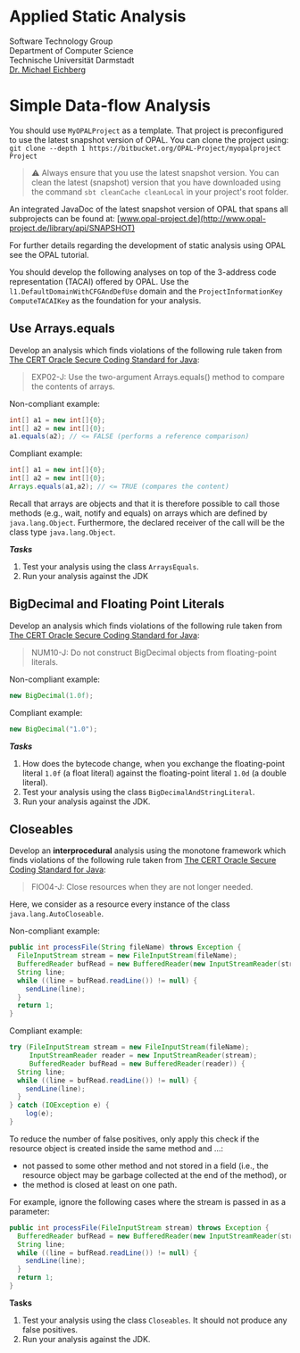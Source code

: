 # Applied Static Analysis

Software Technology Group  
Department of Computer Science  
Technische Universität Darmstadt  
[Dr. Michael Eichberg](mailto:eichberg@informatik.tu-darmstadt.de)

# Simple Data-flow Analysis

You should use `MyOPALProject` as a template. That project is preconfigured to use the latest snapshot version of OPAL. You can clone the project using:  
`git clone --depth 1 https://bitbucket.org/OPAL-Project/myopalproject Project`

> ️⚠️ Always ensure that you use the latest snapshot version. You can clean the latest (snapshot) version that you have downloaded using the command `sbt cleanCache cleanLocal` in your project's root folder.

An integrated JavaDoc of the latest snapshot version of OPAL that spans all subprojects can be found at:
[www.opal-project.de](http://www.opal-project.de/library/api/SNAPSHOT)

For further details regarding the development of static analysis using OPAL see the OPAL tutorial.

You should develop the following analyses on top of the 3-address code representation (TACAI) offered by OPAL. Use the `l1.DefaultDomainWithCFGAndDefUse` domain and the `ProjectInformationKey` `ComputeTACAIKey` as the foundation for your analysis.

## Use Arrays.equals

Develop an analysis which finds violations of the following rule taken from [The CERT Oracle Secure Coding Standard for Java](https://wiki.sei.cmu.edu/confluence/display/java):

> EXP02-J: Use the two-argument Arrays.equals() method to compare the contents of arrays.

Non-compliant example:
```java
int[] a1 = new int[]{0};
int[] a2 = new int[]{0};
a1.equals(a2); // <= FALSE (performs a reference comparison)
```

Compliant example:
```java
int[] a1 = new int[]{0};
int[] a2 = new int[]{0};
Arrays.equals(a1,a2); // <= TRUE (compares the content)
```

Recall that arrays are objects and that it is therefore possible to call those methods (e.g., wait, notify and equals) on arrays which are defined by `java.lang.Object`. Furthermore, the declared receiver of the call will be the class type `java.lang.Object`.

***Tasks***

 1. Test your analysis using the class `ArraysEquals`.
 1. Run your analysis against the JDK

## BigDecimal and Floating Point Literals

Develop an analysis which finds violations of the following rule taken from [The CERT Oracle Secure Coding Standard for Java](https://wiki.sei.cmu.edu/confluence/display/java):

> NUM10-J: Do not construct BigDecimal objects from floating-point literals.

Non-compliant example:
```java
new BigDecimal(1.0f);
```

Compliant example:
```java
new BigDecimal("1.0");
```

***Tasks***

 1. How does the bytecode change, when you exchange the floating-point literal `1.0f` (a float literal) against the floating-point literal `1.0d` (a double literal).
 1. Test your analysis using the class `BigDecimalAndStringLiteral`.
 1. Run your analysis against the JDK.


## Closeables

Develop an __interprocedural__ analysis using the monotone framework which finds violations of the following rule taken from [The CERT Oracle Secure Coding Standard for Java](https://wiki.sei.cmu.edu/confluence/display/java):

> FIO04-J: Close resources when they are not longer needed.

Here, we consider as a resource every instance of the class `java.lang.AutoCloseable`.

Non-compliant example:
```java
public int processFile(String fileName) throws Exception {
  FileInputStream stream = new FileInputStream(fileName);
  BufferedReader bufRead = new BufferedReader(new InputStreamReader(stream));
  String line;
  while ((line = bufRead.readLine()) != null) {
    sendLine(line);
  }
  return 1;
}
```

Compliant example:
```java
try (FileInputStream stream = new FileInputStream(fileName);
     InputStreamReader reader = new InputStreamReader(stream);
     BufferedReader bufRead = new BufferedReader(reader)) {
  String line;
  while ((line = bufRead.readLine()) != null) {
    sendLine(line);
  }
} catch (IOException e) {
    log(e);
}
```

To reduce the number of false positives, only apply this check if the resource object is created inside the same method and ...:

- not passed to some other method and not stored in a field (i.e., the resource object may be garbage collected at the end of the method), or
- the method is closed at least on one path.

For example, ignore the following cases where the stream is passed in as a parameter:
```java
public int processFile(FileInputStream stream) throws Exception {
  BufferedReader bufRead = new BufferedReader(new InputStreamReader(stream));
  String line;
  while ((line = bufRead.readLine()) != null) {
    sendLine(line);
  }
  return 1;
}
```


**Tasks**

 1. Test your analysis using the class `Closeables`. It should not produce any false positives.
 1. Run your analysis against the JDK.
